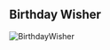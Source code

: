 ## Birthday Wisher
![BirthdayWisher](https://github.com/user-attachments/assets/b9c012fd-8f75-4107-b2bd-4e233e171e1d)
